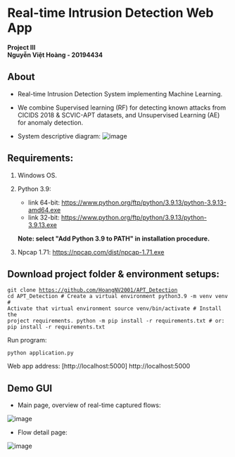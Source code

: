 # Real-time Intrusion Detection Web App
<b>Project III</b><br>
<b>Nguyễn Việt Hoàng - 20194434</b><br>
## About
* Real-time Intrusion Detection System implementing Machine Learning. 

* We combine Supervised learning (RF) for detecting known attacks from CICIDS 2018 & SCVIC-APT datasets, and Unsupervised Learning (AE) for anomaly detection.

* System descriptive diagram:
![image](https://github.com/HoangNV2001/Real-time-IDS/assets/72451372/78e0b74c-9db6-4bf5-8591-6d7aa8247b22)

## Requirements:
1. Windows OS.

2. Python 3.9:
    * link 64-bit: https://www.python.org/ftp/python/3.9.13/python-3.9.13-amd64.exe 
    * link 32-bit: https://www.python.org/ftp/python/3.9.13/python-3.9.13.exe

     <b> Note: select "Add Python 3.9 to PATH" in installation procedure.</b>

3. Npcap 1.71:
    https://npcap.com/dist/npcap-1.71.exe

## Download project folder & environment setups:
<code>git clone https://github.com/HoangNV2001/APT_Detection
    cd APT_Detection
    # Create a virtual environment
    python3.9 -m venv venv
    # Activate that virtual environment
    source venv/bin/activate
    # Install the project requirements.
    python -m pip install -r requirements.txt
    # or: pip install -r requirements.txt</code>

Run program:

<code>python application.py</code>

Web app address: [http://localhost:5000] http://localhost:5000

## Demo GUI
* Main page, overview of real-time captured flows:

![image](https://github.com/HoangNV2001/Real-time-IDS/assets/72451372/90b42a1a-e2cb-4445-8036-4504e9c7c4ba)

* Flow detail page:

![image](https://github.com/HoangNV2001/Real-time-IDS/assets/72451372/c6ce1c6b-a006-461e-8872-d889abd69d0d)

